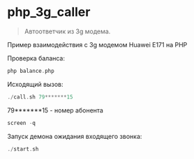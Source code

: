 # php_3g_caller
> Автоответчик из 3g модема.

Пример взаимодействия с 3g модемом Huawei E171 на PHP



Проверка баланса:
```php
php balance.php
```

Исходящий вызов: 
```php
./call.sh 79*******15
```
79*******15 - номер абонента

```php
screen -q
```

Запуск демона ожидания входящего звонка:
```php
./start.sh
```

